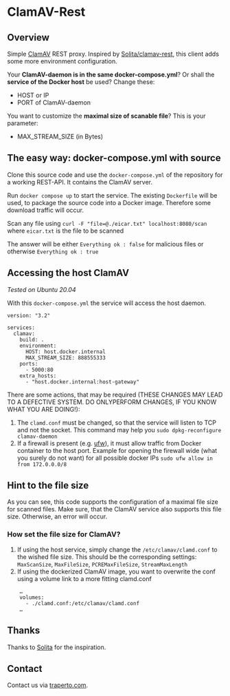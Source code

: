 # ClamAV-Rest

## Overview

Simple [ClamAV](https://www.clamav.net/) REST proxy. Inspired by [Solita/clamav-rest](https://github.com/solita/clamav-rest), this client adds some more environment configuration.

Your __ClamAV-daemon is in the same docker-compose.yml__? Or shall the __service of the Docker host__ be used? Change these: 

- HOST or IP
- PORT of ClamAV-daemon

You want to customize the __maximal size of scanable file__? This is your parameter: 

- MAX_STREAM_SIZE  (in Bytes)


## The easy way: docker-compose.yml with source

Clone this source code and use the `docker-compose.yml` of the repository for a working REST-API. It contains the ClamAV server.

Run `docker compose up` to start the service. The existing `Dockerfile` will be used, to package the source code into a Docker image. Therefore some download traffic will occur.

Scan any file using `curl -F "file=@./eicar.txt" localhost:8080/scan` where `eicar.txt` is the file to be scanned

The answer will be either `Everything ok : false` for malicious files or otherwise `Everything ok : true` 

## Accessing the host ClamAV

_Tested on Ubuntu 20.04_

With this `docker-compose.yml` the service will access the host daemon.

```
version: "3.2"

services:
  clamav:
    build: .
    environment:
      HOST: host.docker.internal
      MAX_STREAM_SIZE: 888555333
    ports:
      - 5000:80
    extra_hosts:
      - "host.docker.internal:host-gateway"
```

There are some actions, that may be required (THESE CHANGES MAY LEAD TO A DEFECTIVE SYSTEM. DO ONLYPERFORM CHANGES, IF YOU KNOW WHAT YOU ARE DOING!):
1. The `clamd.conf` must be changed, so that the service will listen to TCP and not the socket. This command may help you `sudo dpkg-reconfigure clamav-daemon`
1. If a firewall is present (e.g. [ufw](https://wiki.ubuntuusers.de/ufw/)), it must allow traffic from Docker container to the host port.
   Example for opening the firewall wide (what you surely do not want) for all possible docker IPs `sudo ufw allow in from 172.0.0.0/8`
   

## Hint to the file size

As you can see, this code supports the configuration of a maximal file size for scanned files. Make sure, that the ClamAV service also supports this file size. Otherwise, an error will occur.

### How set the file size for ClamAV?

1. If using the host service, simply change the `/etc/clamav/clamd.conf` to the wished file size. This should be the corresponding settings:
   `MaxScanSize`, `MaxFileSize`, `PCREMaxFileSize`, `StreamMaxLength`
1. If using the dockerized ClamAV image, you want to overwrite the conf using a volume link to a more fitting clamd.conf

```
    …
    volumes:
      - ./clamd.conf:/etc/clamav/clamd.conf
    …
```


## Thanks

Thanks to [Solita](https://github.com/solita) for the inspiration.

## Contact

Contact us via [traperto.com](https://traperto.com).